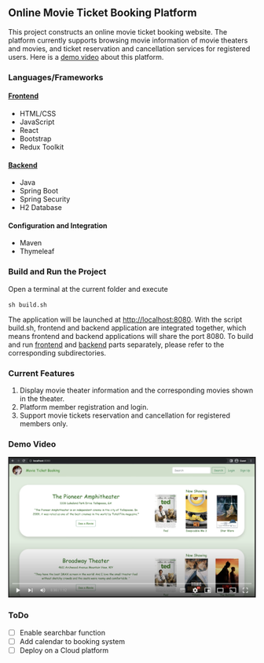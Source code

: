 ## Online Movie Ticket Booking Platform
This project constructs an online movie ticket booking website. 
The platform currently supports browsing movie information of movie theaters and movies, 
and ticket reservation and cancellation services for registered users. Here is a [demo video](https://youtu.be/7e6kLWGN-fA) about this platform.
### Languages/Frameworks

#### [Frontend](frontend)
- HTML/CSS
- JavaScript
- React
- Bootstrap
- Redux Toolkit

#### [Backend](backend)
- Java
- Spring Boot
- Spring Security
- H2 Database

#### Configuration and Integration
- Maven
- Thymeleaf

### Build and Run the Project
Open a terminal at the current folder and execute 

`sh build.sh`

The application will be launched at [http://localhost:8080](http://localhost:8080). With the script build.sh, frontend and backend application are integrated together, which means frontend and backend applications will share the port 8080. To build and run [frontend](frontend) and [backend](backend) parts separately, please refer to the corresponding subdirectories.


### Current Features
1. Display movie theater information and the corresponding movies shown in the theater.
2. Platform member registration and login.
3. Support movie tickets reservation and cancellation for registered members only. 

### Demo Video
[![](images/demoThumbnail.png)](https://youtu.be/7e6kLWGN-fA)

### ToDo
- [ ] Enable searchbar function
- [ ] Add calendar to booking system
- [ ] Deploy on a Cloud platform
